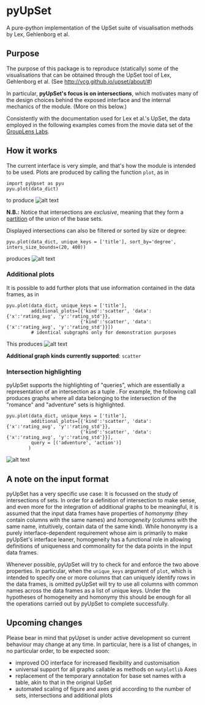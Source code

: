 # pyUpSet
A pure-python implementation of the UpSet suite of visualisation methods by Lex, Gehlenborg et al.


## Purpose
The purpose of this package is to reproduce (statically) some of the visualisations that can be obtained through the UpSet tool of Lex, Gehlenborg et al. (See http://vcg.github.io/upset/about/#)

In particular, __pyUpSet's focus is on intersections__, which motivates many of the design choices behind the exposed 
interface and the internal mechanics of the module. (More on this below.)

Consistently with the documentation used for Lex et al.'s UpSet, the data employed in the following examples comes from the movie data set of the [GroupLens Labs](http://grouplens.org/datasets/movielens).

## How it works

The current interface is very simple, and that's how the module is intended to be used. Plots are produced by calling
 the function `plot`, as in 
```
import pyUpset as pyu
pyu.plot(data_dict)
```
to produce
![alt text](https://github.com/ImSoErgodic/py-upset/blob/master/basic.png "")

__N.B.:__ Notice that intersections are _exclusive_, meaning that they form a [partition](https://en.wikipedia.org/wiki/Partition_of_a_set) of the union of the base 
sets.

Displayed intersections can also be filtered or sorted by size or degree:
```
pyu.plot(data_dict, unique_keys = ['title'], sort_by='degree', inters_size_bounds=(20, 400))
```
produces
![alt text](https://github.com/ImSoErgodic/py-upset/blob/master/basic_filtered.png "")

### Additional plots

It is possible to add further plots that use information contained in the data frames, as in 
```
pyu.plot(data_dict, unique_keys = ['title'], 
         additional_plots=[{'kind':'scatter', 'data':{'x':'rating_avg', 'y':'rating_std'}},
                           {'kind':'scatter', 'data':{'x':'rating_avg', 'y':'rating_std'}}]) 
         # identical subgraphs only for demonstration purposes
```
This produces
![alt text](https://github.com/ImSoErgodic/py-upset/blob/master/basic_w_subplots.png "")

__Additional graph kinds currently supported__: `scatter`

### Intersection highlighting

pyUpSet supports the highlighting of  "queries", which are essentially a representation of an intersection as a tuple
. For example, the following call produces graphs where all data belonging to the intersection of the "romance" and 
"adventure" sets is highlighted.
```
pyu.plot(data_dict, unique_keys = ['title'],
         additional_plots=[{'kind':'scatter', 'data':{'x':'rating_avg', 'y':'rating_std'}},
                           {'kind':'scatter', 'data':{'x':'rating_avg', 'y':'rating_std'}}],
         query = [('adventure', 'action')]
        )
```
![alt text](https://github.com/ImSoErgodic/py-upset/blob/master/basic_w_subplots_query.png "")

## A note on the input format
pyUpSet has a very specific use case: It is focussed on the study of intersections 
of sets. In order for a definition of intersection to make sense, and even more for the integration of additional 
graphs to be meaningful, it is assumed that the input data frames have properties of _homonymy_ (they contain 
columns with the same names) and _homogeneity_ (columns with the same name, intuitively, contain data of the same 
kind). While hononymy is a purely interface-dependent requirement whose aim is primarily to make pyUpSet's interface 
leaner, homogeneity has a functional role in allowing definitions of uniqueness and commonality for the data points 
in the input data frames. 

Whenever possible, pyUpSet will try to check for and enforce the two above properties. 
In particular, when the `unique_keys` argument of `plot`, which is intended to specify one or more columns that can 
uniquely identify rows in the data frames, is omitted pyUpSet will try to use all columns 
with common names across the data frames as a list of unique keys. Under the hypotheses of homogeneity and homonymy 
this should be enough for all the operations carried out by pyUpSet to complete successfully.


## Upcoming changes
Please bear in mind that pyUpset is under active development so current behaviour may change at any time. In 
particular, here is a list of changes, in no particular order, to be expected soon:
* improved OO interface for increased flexibility and customisation
* universal support for all graphs callable as methods on `matplotlib` Axes
* replacement of the temporary annotation for base set names with a table, akin to that in the original UpSet
* automated scaling of figure and axes grid according to the number of sets, intersections and additional plots

